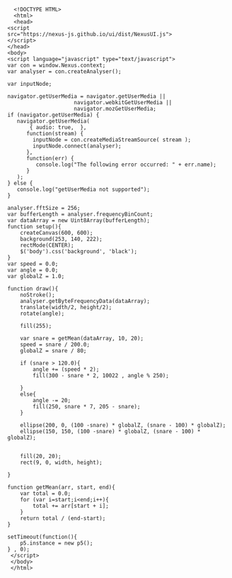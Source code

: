       <!DOCTYPE HTML>
      <html>
      <head>
    <script 
    src="https://nexus-js.github.io/ui/dist/NexusUI.js">
    </script>
    </head>
    <body>
    <script language="javascript" type="text/javascript">
    var con = window.Nexus.context;
    var analyser = con.createAnalyser();
    
    var inputNode; 
    
    navigator.getUserMedia = navigator.getUserMedia ||
                         navigator.webkitGetUserMedia ||
                         navigator.mozGetUserMedia;
    if (navigator.getUserMedia) {
       navigator.getUserMedia(
           { audio: true,  },
          function(stream) {
            inputNode = con.createMediaStreamSource( stream );
            inputNode.connect(analyser);
          },
          function(err) {
             console.log("The following error occurred: " + err.name);
          }
       );
    } else {
       console.log("getUserMedia not supported");
    }

    analyser.fftSize = 256;
    var bufferLength = analyser.frequencyBinCount;
    var dataArray = new Uint8Array(bufferLength);
    function setup(){
        createCanvas(600, 600);
        background(253, 140, 222);
        rectMode(CENTER);
        $('body').css('background', 'black');
    }
    var speed = 0.0;
    var angle = 0.0;
    var globalZ = 1.0;
    
    function draw(){
        noStroke();
        analyser.getByteFrequencyData(dataArray);
        translate(width/2, height/2);
        rotate(angle);

        fill(255);

        var snare = getMean(dataArray, 10, 20);  
        speed = snare / 200.0;
        globalZ = snare / 80;

        if (snare > 120.0){
            angle += (speed * 2);     
            fill(300 - snare * 2, 10022 , angle % 250);
            
        }
        else{
            angle -= 20;
            fill(250, snare * 7, 205 - snare);
        }
       
        ellipse(200, 0, (100 -snare) * globalZ, (snare - 100) * globalZ);
        ellipse(150, 150, (100 -snare) * globalZ, (snare - 100) * globalZ);
        
        
        fill(20, 20);
        rect(9, 0, width, height);
      
    }
    
    function getMean(arr, start, end){
        var total = 0.0;
        for (var i=start;i<end;i++){
            total += arr[start + i];
        }
        return total / (end-start);
    }

    setTimeout(function(){
        p5.instance = new p5();
    } , 0);
     </script>
     </body>
     </html>
